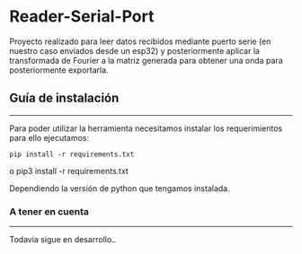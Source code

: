 # Reader-Serial-Port

Proyecto realizado para leer datos recibidos mediante puerto serie (en nuestro caso enviados desde un esp32) 
y posteriormente aplicar la transformada de Fourier a la matriz generada para obtener una onda para posteriormente exportarla.

## Guía de instalación
---
Para poder utilizar la herramienta necesitamos instalar los requerimientos para ello ejecutamos:

	pip install -r requirements.txt
o
	pip3 install -r requirements.txt

Dependiendo la versión de python que tengamos instalada.

### A tener en cuenta
---
Todavia sigue en desarrollo..